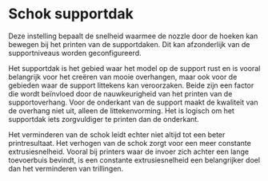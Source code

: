 Schok supportdak
====
Deze instelling bepaalt de snelheid waarmee de nozzle door de hoeken kan bewegen bij het printen van de supportdaken. Dit kan afzonderlijk van de supportniveaus worden geconfigureerd.

Het supportdak is het gebied waar het model op de support rust en is vooral belangrijk voor het creëren van mooie overhangen, maar ook voor de gebieden waar de support littekens kan veroorzaken. Beide zijn een factor die wordt beïnvloed door de nauwkeurigheid van het printen van de supportoverhang. Voor de onderkant van de support maakt de kwaliteit van de overhang niet uit, alleen de littekenvorming. Het is logisch om het supportdak iets zorgvuldiger te printen dan de onderkant.

Het verminderen van de schok leidt echter niet altijd tot een beter printresultaat. Het verhogen van de schok zorgt voor een meer constante extrusiesnelheid. Vooral bij printers waar de invoer zich achter een lange toevoerbuis bevindt, is een constante extrusiesnelheid een belangrijker doel dan het verminderen van trillingen.